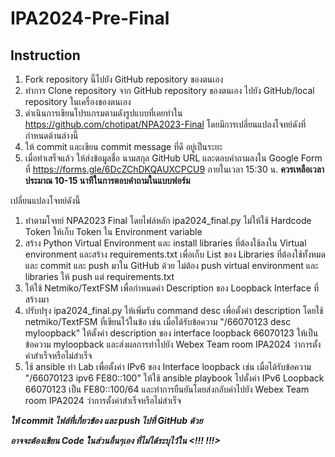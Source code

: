 # IPA2024-Pre-Final

## Instruction

1. Fork repository นี้ไปยัง GitHub repository ของตนเอง
2. ทำการ Clone repository จาก GitHub repository ของตนเอง ไปยัง GitHub/local repository ในเครื่องของตนเอง
3. ดำเนินการเขียนโปรแกรมตามดังรูปแบบที่เคยทำใน https://github.com/chotipat/NPA2023-Final โดยมีการเปลี่ยนแปลงโจทย์ดังที่กำหนดด้านล่างนี้
4. ให้ commit และเขียน commit message ที่ดี อยู่เป็นระยะ
5. เมื่อทำเสร็จแล้ว ให้ส่งข้อมูลชื่อ นามสกุล GitHub URL และตอบคำถามลงใน Google Form ที่ https://forms.gle/6DcZChDKQAUXCPCU9 ภายในเวลา 15:30 น. **ควรเหลือเวลาประมาณ 10-15 นาทีในการตอบคำถามในแบบฟอร์ม**

เปลี่ยนแปลงโจทย์ดังนี้

1. ทำตามโจทย์ NPA2023 Final โดยไฟล์หลัก ipa2024_final.py ไม่ให้ใช้ Hardcode Token ให้เก็บ Token ใน Environment variable
2. สร้าง Python Virtual Environment และ install libraries ที่ต้องใช้ลงใน Virtual environment และสร้าง requirements.txt เพื่อเก็บ List ของ Libraries ที่ต้องใช้ทั้งหมด และ commit และ push มาใน GitHub ด้วย ไม่ต้อง push virtual environment และ libraries ให้ push แต่ requirements.txt
3. ให้ใช้ Netmiko/TextFSM เพื่อกำหนดค่า Description ของ Loopback Interface ที่สร้างมา
4. ปรับปรุง ipa2024_final.py ให้เพิ่มรับ command desc เพื่อตั้งค่า description โดยใช้ netmiko/TextFSM ที่เขียนไว้ในข้อ เช่น เมื่อได้รับข้อความ "/66070123 desc myloopback" ให้ตั้งค่า description ของ interface loopback 66070123 ให้เป็นข้อความ myloopback และส่งผลการทำไปยัง Webex Team room IPA2024 ว่าการตั้งค่าสำเร็จหรือไม่สำเร็จ
5. ใช้ ansible ทำ Lab เพื่อตั้งค่า IPv6 ของ Interface loopback เช่น เมื่อได้รับข้อความ "/66070123 ipv6 FE80::100" ให้ใช้ ansible playbook ไปตั้งค่า IPv6 Loopback 66070123 เป็น FE80::100/64 และทำการยืนยันโดยส่งกลับค่าไปยัง Webex Team room IPA2024 ว่าการตั้งค่าสำเร็จหรือไม่สำเร็จ

***ให้ commit ไฟล์ที่เกี่ยวข้อง และ push ไปที่ GitHub ด้วย***

***อาจจะต้องเขียน Code ในส่วนอื่นๆเอง ที่ไม่ได้ระบุไว้ใน <!!! !!!>***

